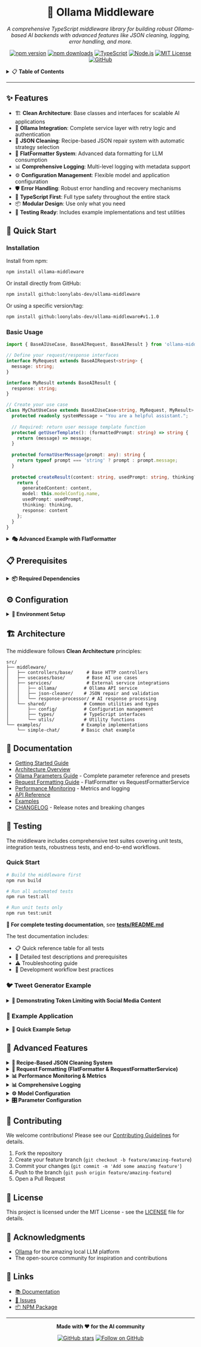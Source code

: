 <div align="center">

# 🚀 Ollama Middleware

*A comprehensive TypeScript middleware library for building robust Ollama-based AI backends with advanced features like JSON cleaning, logging, error handling, and more.*

<!-- Horizontal Badge Navigation Bar -->
[![npm version](https://img.shields.io/npm/v/ollama-middleware.svg?style=for-the-badge&logo=npm&logoColor=white)](https://www.npmjs.com/package/ollama-middleware)
[![npm downloads](https://img.shields.io/npm/dm/ollama-middleware.svg?style=for-the-badge&logo=npm&logoColor=white)](https://www.npmjs.com/package/ollama-middleware)
[![TypeScript](https://img.shields.io/badge/TypeScript-5.7+-blue.svg?style=for-the-badge&logo=typescript&logoColor=white)](#-features)
[![Node.js](https://img.shields.io/badge/Node.js-18+-339933?style=for-the-badge&logo=nodedotjs&logoColor=white)](#-prerequisites)
[![MIT License](https://img.shields.io/badge/License-MIT-yellow.svg?style=for-the-badge&logo=opensource&logoColor=white)](#-license)
[![GitHub](https://img.shields.io/badge/GitHub-Repository-181717?style=for-the-badge&logo=github&logoColor=white)](https://github.com/loonylabs-dev/ollama-middleware)

</div>

<!-- Table of Contents -->
<details>
<summary>📋 <strong>Table of Contents</strong></summary>

- [✨ Features](#-features)
- [🚀 Quick Start](#-quick-start)
- [📋 Prerequisites](#-prerequisites)
- [⚙️ Configuration](#️-configuration)
- [🏗️ Architecture](#️-architecture)
- [📖 Documentation](#-documentation)
- [🧪 Testing and Examples](#-testing-and-examples)
- [🔧 Advanced Features](#-advanced-features)
- [🤝 Contributing](#-contributing)
- [📄 License](#-license)
- [🙏 Acknowledgments](#-acknowledgments)
- [🔗 Links](#-links)

</details>

---

## ✨ Features

- 🏗️ **Clean Architecture**: Base classes and interfaces for scalable AI applications
- 🤖 **Ollama Integration**: Complete service layer with retry logic and authentication
- 🧹 **JSON Cleaning**: Recipe-based JSON repair system with automatic strategy selection
- 🎨 **FlatFormatter System**: Advanced data formatting for LLM consumption
- 📊 **Comprehensive Logging**: Multi-level logging with metadata support
- ⚙️ **Configuration Management**: Flexible model and application configuration
- 🛡️ **Error Handling**: Robust error handling and recovery mechanisms
- 🔧 **TypeScript First**: Full type safety throughout the entire stack
- 📦 **Modular Design**: Use only what you need
- 🧪 **Testing Ready**: Includes example implementations and test utilities

## 🚀 Quick Start

### Installation

Install from npm:

```bash
npm install ollama-middleware
```

Or install directly from GitHub:

```bash
npm install github:loonylabs-dev/ollama-middleware
```

Or using a specific version/tag:

```bash
npm install github:loonylabs-dev/ollama-middleware#v1.1.0
```

### Basic Usage

```typescript
import { BaseAIUseCase, BaseAIRequest, BaseAIResult } from 'ollama-middleware';

// Define your request/response interfaces
interface MyRequest extends BaseAIRequest<string> {
  message: string;
}

interface MyResult extends BaseAIResult {
  response: string;
}

// Create your use case
class MyChatUseCase extends BaseAIUseCase<string, MyRequest, MyResult> {
  protected readonly systemMessage = "You are a helpful assistant.";
  
  // Required: return user message template function
  protected getUserTemplate(): (formattedPrompt: string) => string {
    return (message) => message;
  }
  
  protected formatUserMessage(prompt: any): string {
    return typeof prompt === 'string' ? prompt : prompt.message;
  }
  
  protected createResult(content: string, usedPrompt: string, thinking?: string): MyResult {
    return {
      generatedContent: content,
      model: this.modelConfig.name,
      usedPrompt: usedPrompt,
      thinking: thinking,
      response: content
    };
  }
}
```

<details>
<summary><strong>🎭 Advanced Example with FlatFormatter</strong></summary>

```typescript
import { 
  FlatFormatter, 
  personPreset
} from 'ollama-middleware';

class ProfileGeneratorUseCase extends BaseAIUseCase {
  protected readonly systemMessage = `You are a professional profile creator.
  
IMPORTANT: Respond with ONLY valid JSON following this schema:
{
  "name": "Person name",
  "title": "Professional title", 
  "summary": "Brief professional overview",
  "skills": "Key skills and expertise",
  "achievements": "Notable accomplishments"
}`;

  // Use FlatFormatter and presets for rich context building
  protected formatUserMessage(prompt: any): string {
    const { person, preferences, guidelines } = prompt;
    
    const contextSections = [
      // Use preset for structured data
      personPreset.formatForLLM(person, "## PERSON INFO:"),
      
      // Use FlatFormatter for custom structures
      `## PREFERENCES:\n${FlatFormatter.flatten(preferences, {
        format: 'bulleted',
        keyValueSeparator: ': '
      })}`,
      
      // Format guidelines with FlatFormatter
      `## GUIDELINES:\n${FlatFormatter.flatten(
        guidelines.map(g => ({ 
          guideline: g,
          priority: "MUST FOLLOW" 
        })),
        {
          format: 'numbered',
          entryTitleKey: 'guideline',
          ignoredKeys: ['guideline']
        }
      )}`
    ];
    
    return contextSections.join('\n\n');
  }
  
  protected createResult(content: string, usedPrompt: string, thinking?: string): MyResult {
    return {
      generatedContent: content,
      model: this.modelConfig.name,
      usedPrompt,
      thinking,
      profile: JSON.parse(content)
    };
  }
}

// Use it
const profileGen = new ProfileGeneratorUseCase();
const result = await profileGen.execute({ 
  prompt: { 
    person: { name: "Alice", occupation: "Engineer" },
    preferences: { tone: "professional", length: "concise" },
    guidelines: ["Highlight technical skills", "Include leadership"]
  },
  authToken: "optional-token"
});
```

</details>

## 📋 Prerequisites

<details>
<summary><strong>📦 Required Dependencies</strong></summary>

- **Node.js** 18+
- **TypeScript** 4.9+
- **Ollama server** running (local or remote)

</details>

## ⚙️ Configuration

<details>
<summary><strong>🔧 Environment Setup</strong></summary>

Create a `.env` file in your project root:

```env
# Server Configuration
PORT=3000
NODE_ENV=development

# Logging
LOG_LEVEL=info

# Ollama Model Configuration (REQUIRED)
MODEL1_NAME=phi3:mini              # Required: Your model name
MODEL1_URL=http://localhost:11434  # Optional: Defaults to localhost
MODEL1_TOKEN=optional-auth-token   # Optional: For authenticated servers
```

</details>

## 🏗️ Architecture

The middleware follows **Clean Architecture** principles:

```
src/
├── middleware/
│   ├── controllers/base/     # Base HTTP controllers
│   ├── usecases/base/        # Base AI use cases
│   ├── services/             # External service integrations
│   │   ├── ollama/          # Ollama API service
│   │   ├── json-cleaner/    # JSON repair and validation
│   │   └── response-processor/ # AI response processing
│   └── shared/              # Common utilities and types
│       ├── config/          # Configuration management
│       ├── types/           # TypeScript interfaces
│       └── utils/           # Utility functions
└── examples/               # Example implementations
    └── simple-chat/        # Basic chat example
```

## 📖 Documentation

- [Getting Started Guide](docs/GETTING_STARTED.md)
- [Architecture Overview](docs/ARCHITECTURE.md)
- [Ollama Parameters Guide](docs/OLLAMA_PARAMETERS.md) - Complete parameter reference and presets
- [Request Formatting Guide](docs/REQUEST_FORMATTING.md) - FlatFormatter vs RequestFormatterService
- [Performance Monitoring](docs/PERFORMANCE_MONITORING.md) - Metrics and logging
- [API Reference](docs/API_REFERENCE.md)
- [Examples](docs/EXAMPLES.md)
- [CHANGELOG](CHANGELOG.md) - Release notes and breaking changes

## 🧪 Testing

The middleware includes comprehensive test suites covering unit tests, integration tests, robustness tests, and end-to-end workflows.

### Quick Start

```bash
# Build the middleware first
npm run build

# Run all automated tests
npm run test:all

# Run unit tests only
npm run test:unit
```

**📖 For complete testing documentation**, see **[tests/README.md](tests/README.md)**

The test documentation includes:
- 📋 Quick reference table for all tests
- 🚀 Detailed test descriptions and prerequisites
- ⚠️ Troubleshooting guide
- 🔬 Development workflow best practices

### 🐦 Tweet Generator Example

<details>
<summary><strong>💬 Demonstrating Token Limiting with Social Media Content</strong></summary>

The **Tweet Generator** example showcases parameter configuration for controlling output length:

```typescript
import { TweetGeneratorUseCase } from 'ollama-middleware';

const tweetGenerator = new TweetGeneratorUseCase();

const result = await tweetGenerator.execute({
  prompt: 'The importance of clean code in software development'
});

console.log(result.tweet);          // Generated tweet
console.log(result.characterCount); // Character count
console.log(result.withinLimit);    // true if ≤ 280 chars
```

**Key Features:**
- 🎯 **Token Limiting**: Uses `num_predict: 70` to limit output to ~280 characters
- 📊 **Character Validation**: Automatically checks if output is within Twitter's limit
- 🎨 **Marketing Preset**: Optimized parameters for engaging, concise content
- ✅ **Testable**: Integration test verifies parameter effectiveness

**Parameter Configuration:**
```typescript
protected getParameterOverrides(): ModelParameterOverrides {
  return {
    num_predict: 70,        // Limit to ~280 characters
    temperatureOverride: 0.7,
    repeatPenalty: 1.3,
    frequencyPenalty: 0.3,
    presencePenalty: 0.2,
    topP: 0.9,
    topK: 50,
    repeatLastN: 32
  };
}
```

This example demonstrates:
- How to configure parameters for specific output requirements
- Token limiting as a practical use case
- Validation and testing of parameter effectiveness
- Real-world application (social media content generation)

See `src/examples/tweet-generator/` for full implementation.

</details>

### 🎯 Example Application

<details>
<summary><strong>🚀 Quick Example Setup</strong></summary>

Run the included examples:

```bash
# Clone the repository
git clone https://github.com/loonylabs-dev/ollama-middleware.git
cd ollama-middleware

# Install dependencies
npm install

# Copy environment template
cp .env.example .env

# Start Ollama (if running locally)
ollama serve

# Run the example
npm run dev
```

Test the API:
```bash
curl -X POST http://localhost:3000/api/chat \
  -H "Content-Type: application/json" \
  -d '{"message": "Hello, how are you?"}'
```

</details>

## 🔧 Advanced Features

<details>
<summary><strong>🧹 Recipe-Based JSON Cleaning System</strong></summary>

Advanced JSON repair with automatic strategy selection and modular operations:

```typescript
import { JsonCleanerService, JsonCleanerFactory } from 'ollama-middleware';

// Simple usage (async - uses new recipe system with fallback)
const result = await JsonCleanerService.processResponseAsync(malformedJson);
console.log(result.cleanedJson);

// Legacy sync method (still works)
const cleaned = JsonCleanerService.processResponse(malformedJson);

// Advanced: Quick clean with automatic recipe selection
const result = await JsonCleanerFactory.quickClean(malformedJson);
console.log('Success:', result.success);
console.log('Confidence:', result.confidence);
console.log('Changes:', result.totalChanges);
```

**Features:**
- 🎯 Automatic strategy selection (Conservative/Aggressive/Adaptive)
- 🔧 Modular detectors & fixers for specific problems
- ✨ Extracts JSON from Markdown/Think-Tags
- 🔄 Checkpoint/Rollback support for safe repairs
- 📊 Detailed metrics (confidence, quality, performance)
- 🛡️ Fallback to legacy system for compatibility

**Available Templates:**
```typescript
import { RecipeTemplates } from 'ollama-middleware';

const conservativeRecipe = RecipeTemplates.conservative();
const aggressiveRecipe = RecipeTemplates.aggressive();
const adaptiveRecipe = RecipeTemplates.adaptive();
```

See [Recipe System Documentation](src/middleware/services/json-cleaner/recipe-system/README.md) for details.

</details>

<details>
<summary><strong>📝 Request Formatting (FlatFormatter & RequestFormatterService)</strong></summary>

**For simple data:** Use [FlatFormatter](src/middleware/services/flat-formatter/README.md)
```typescript
const flat = FlatFormatter.flatten({ name: 'Alice', age: 30 });
```

**For complex nested prompts:** Use RequestFormatterService
```typescript
import { RequestFormatterService } from 'ollama-middleware';

const prompt = {
  context: { genre: 'sci-fi', tone: 'dark' },
  instruction: 'Write an opening'
};

const formatted = RequestFormatterService.formatUserMessage(
  prompt, (s) => s, 'MyUseCase'
);
// Outputs: ## CONTEXT:\ngenre: sci-fi\ntone: dark\n\n## INSTRUCTION:\nWrite an opening
```

See [Request Formatting Guide](docs/REQUEST_FORMATTING.md) for details.

</details>

<details>
<summary><strong>📊 Performance Monitoring & Metrics</strong></summary>

Automatic performance tracking with `UseCaseMetricsLoggerService`:

```typescript
// Automatically logged for all use cases:
// - Execution time
// - Token usage (input/output)
// - Generation speed (tokens/sec)
// - Parameters used
```

Metrics appear in console logs:
```
✅ Completed AI use case [MyUseCase = phi3:mini] SUCCESS
   Time: 2.5s | Input: 120 tokens | Output: 85 tokens | Speed: 34.0 tokens/sec
```

See [Performance Monitoring Guide](docs/PERFORMANCE_MONITORING.md) for advanced usage.

</details>

<details>
<summary><strong>📊 Comprehensive Logging</strong></summary>

Multi-level logging with contextual metadata:

```typescript
import { logger } from 'ollama-middleware';

logger.info('Operation completed', {
  context: 'MyService',
  metadata: { userId: 123, duration: 150 }
});
```

</details>

<details>
<summary><strong>⚙️ Model Configuration</strong></summary>

Flexible model management:

```typescript
import { getModelConfig } from 'ollama-middleware';

// MODEL1_NAME is required in .env or will throw error
const config = getModelConfig('MODEL1');
console.log(config.name);     // Value from MODEL1_NAME env variable
console.log(config.baseUrl);  // Value from MODEL1_URL or default localhost
```

</details>

<details>
<summary><strong>🎛️ Parameter Configuration</strong></summary>

Ollama-middleware provides fine-grained control over model parameters to optimize output for different use cases:

```typescript
import { BaseAIUseCase, ModelParameterOverrides } from 'ollama-middleware';

class MyUseCase extends BaseAIUseCase<MyRequest, MyResult> {
  protected getParameterOverrides(): ModelParameterOverrides {
    return {
      temperatureOverride: 0.8,      // Control creativity vs. determinism
      repeatPenalty: 1.3,             // Reduce word repetition
      frequencyPenalty: 0.2,          // Penalize frequent words
      presencePenalty: 0.2,           // Encourage topic diversity
      topP: 0.92,                     // Nucleus sampling threshold
      topK: 60,                       // Vocabulary selection limit
      repeatLastN: 128                // Context window for repetition
    };
  }
}
```

**Parameter Levels:**
- **Global defaults**: Set in `ModelParameterManagerService`
- **Use-case level**: Override via `getParameterOverrides()` method
- **Request level**: Pass parameters directly in requests

**Available Presets:**

```typescript
import { ModelParameterManagerService } from 'ollama-middleware';

// Use curated presets for common use cases
const creativeParams = ModelParameterManagerService.getDefaultParametersForType('creative_writing');
const factualParams = ModelParameterManagerService.getDefaultParametersForType('factual');
const poeticParams = ModelParameterManagerService.getDefaultParametersForType('poetic');
const dialogueParams = ModelParameterManagerService.getDefaultParametersForType('dialogue');
const technicalParams = ModelParameterManagerService.getDefaultParametersForType('technical');
const marketingParams = ModelParameterManagerService.getDefaultParametersForType('marketing');
```

**Presets Include:**
- 📚 **Creative Writing**: Novels, stories, narrative fiction
- 📊 **Factual**: Reports, documentation, journalism
- 🎭 **Poetic**: Poetry, lyrics, artistic expression
- 💬 **Dialogue**: Character dialogue, conversational content
- 🔧 **Technical**: Code documentation, API references
- 📢 **Marketing**: Advertisements, promotional content

For detailed documentation about all parameters, value ranges, and preset configurations, see:
**[Ollama Parameters Guide](./docs/OLLAMA_PARAMETERS.md)**

</details>

## 🤝 Contributing

We welcome contributions! Please see our [Contributing Guidelines](CONTRIBUTING.md) for details.

1. Fork the repository
2. Create your feature branch (`git checkout -b feature/amazing-feature`)
3. Commit your changes (`git commit -m 'Add some amazing feature'`)
4. Push to the branch (`git push origin feature/amazing-feature`)
5. Open a Pull Request

## 📄 License

This project is licensed under the MIT License - see the [LICENSE](LICENSE) file for details.

## 🙏 Acknowledgments

- [Ollama](https://ollama.ai/) for the amazing local LLM platform
- The open-source community for inspiration and contributions

## 🔗 Links

- [📚 Documentation](https://github.com/loonylabs-dev/ollama-middleware/docs)
- [🐛 Issues](https://github.com/loonylabs-dev/ollama-middleware/issues)
- [📦 NPM Package](https://www.npmjs.com/package/ollama-middleware)

---

<div align="center">

**Made with ❤️ for the AI community**

[![GitHub stars](https://img.shields.io/github/stars/loonylabs-dev/ollama-middleware?style=social)](https://github.com/loonylabs-dev/ollama-middleware/stargazers)
[![Follow on GitHub](https://img.shields.io/github/followers/loonylabs-dev?style=social&label=Follow)](https://github.com/loonylabs-dev)

</div>